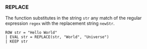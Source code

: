 <!--
This is generated by ESQL's AbstractFunctionTestCase. Do no edit it. See ../README.md for how to regenerate it.
-->

### REPLACE
The function substitutes in the string `str` any match of the regular expression `regex`
with the replacement string `newStr`.

```
ROW str = "Hello World"
| EVAL str = REPLACE(str, "World", "Universe")
| KEEP str
```
